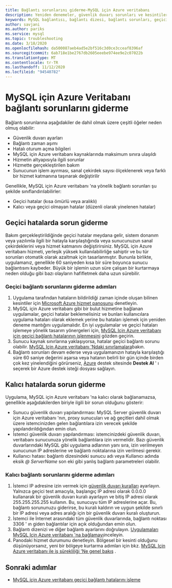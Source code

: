 ```yaml
---
title: Bağlantı sorunlarını giderme-MySQL için Azure veritabanı
description: Yeniden denemeler, güvenlik duvarı sorunları ve kesintiler gerektiren geçici hatalar da dahil olmak üzere MySQL için Azure veritabanı 'nda bağlantı sorunlarını nasıl giderebileceğinizi öğrenin.
keywords: MySQL bağlantısı, bağlantı dizesi, bağlantı sorunları, geçici hata, bağlantı hatası
author: savjani
ms.author: pariks
ms.service: mysql
ms.topic: troubleshooting
ms.date: 3/18/2020
ms.openlocfilehash: da500087aeb4ad5e2bf516c3d0ce3cceaf8396af
ms.sourcegitcommit: 6ab718e1be2767db2605eeebe974ee9e2c07022b
ms.translationtype: MT
ms.contentlocale: tr-TR
ms.lasthandoff: 11/12/2020
ms.locfileid: "94540782"
---
```

# <a name="troubleshoot-connection-issues-to-azure-database-for-mysql"></a>MySQL için Azure Veritabanı bağlantı sorunlarını giderme

Bağlantı sorunlarına aşağıdakiler de dahil olmak üzere çeşitli öğeler neden olmuş olabilir:

* Güvenlik duvarı ayarları
* Bağlantı zaman aşımı
* Hatalı oturum açma bilgileri
* MySQL için Azure veritabanı kaynaklarında maksimum sınıra ulaşıldı
* Hizmetin altyapısıyla ilgili sorunlar
* Hizmette gerçekleştirilen bakım
* Sunucunun işlem ayırması, sanal çekirdek sayısı ölçeklenerek veya farklı bir hizmet katmanına taşınarak değiştirilir

Genellikle, MySQL için Azure veritabanı 'na yönelik bağlantı sorunları şu şekilde sınıflandırılabilirler:

* Geçici hatalar (kısa ömürlü veya aralıklı)
* Kalıcı veya geçici olmayan hatalar (düzenli olarak yinelenen hatalar)

## <a name="troubleshoot-transient-errors"></a>Geçici hatalarda sorun giderme

Bakım gerçekleştirildiğinde geçici hatalar meydana gelir, sistem donanım veya yazılımla ilgili bir hatayla karşılaştığında veya sunucunuzun sanal çekirdeklerini veya hizmet katmanını değiştirirsiniz. MySQL için Azure veritabanı hizmeti, yerleşik yüksek kullanılabilirliğe sahiptir ve bu tür sorunları otomatik olarak azaltmak için tasarlanmıştır. Bununla birlikte, uygulamanız, genellikle 60 saniyeden kısa bir süre boyunca sunucu bağlantısını kaybeder. Büyük bir işlemin uzun süre çalışan bir kurtarmaya neden olduğu gibi bazı olayların hafifletmek daha uzun sürebilir.

### <a name="steps-to-resolve-transient-connectivity-issues"></a>Geçici bağlantı sorunlarını giderme adımları

1. Uygulama tarafından hataların bildirildiği zaman içinde oluşan bilinen kesintiler için [Microsoft Azure hizmet panosunu](https://azure.microsoft.com/status) denetleyin.
2. MySQL için Azure veritabanı gibi bir bulut hizmetine bağlanan uygulamalar, geçici hatalar beklemelisiniz ve bunları kullanıcılara uygulama hataları olarak eklemek yerine bu hataları işlemek için yeniden deneme mantığını uygulamalıdır. En iyi uygulamalar ve geçici hataları işlemeye yönelik tasarım yönergeleri için, [MySQL Için Azure veritabanı için geçici bağlantı hatalarının işlenmesini](concepts-connectivity.md) gözden geçirin.
3. Sunucu kaynak sınırlarına yaklaşıyorsa, hatalar geçici bağlantı sorunu olabilir. [MySQL Için Azure veritabanı 'Ndaki sınırlamalara](concepts-limits.md)bakın.
4. Bağlantı sorunları devam ederse veya uygulamanızın hatayla karşılaştığı süre 60 saniye değerini aşarsa veya hatanın belirli bir gün içinde birden çok kez yinelendiğini görürseniz, [Azure](https://azure.microsoft.com/support/options) destek sitesinde **Destek Al** ' ı seçerek bir Azure destek isteği dosyası sağlayın.

## <a name="troubleshoot-persistent-errors"></a>Kalıcı hatalarda sorun giderme

Uygulama, MySQL için Azure veritabanı 'na kalıcı olarak bağlanamazsa, genellikle aşağıdakilerden biriyle ilgili bir sorun olduğunu gösterir:

* Sunucu güvenlik duvarı yapılandırması: MySQL Server güvenlik duvarı için Azure veritabanı 'nın, proxy sunucuları ve ağ geçitleri dahil olmak üzere istemcinizden gelen bağlantılara izin verecek şekilde yapılandırıldığından emin olun.
* İstemci güvenlik duvarı yapılandırması: istemcinizdeki güvenlik duvarı, veritabanı sunucunuza yönelik bağlantılara izin vermelidir. Bazı güvenlik duvarlarındaki MySQL gibi uygulama adlarının yanı sıra, izin verilmeyen sunucunun IP adreslerine ve bağlantı noktalarına izin verilmesi gerekir.
* Kullanıcı hatası: bağlantı dizesindeki sunucu adı veya Kullanıcı adında eksik *\@ ServerName* son eki gibi yanlış bağlantı parametreleri olabilir.

### <a name="steps-to-resolve-persistent-connectivity-issues"></a>Kalıcı bağlantı sorunlarını giderme adımları

1. İstemci IP adresine izin vermek için [güvenlik duvarı kuralları](howto-manage-firewall-using-portal.md) ayarlayın. Yalnızca geçici test amacıyla, başlangıç IP adresi olarak 0.0.0.0 kullanarak bir güvenlik duvarı kuralı ayarlayın ve bitiş IP adresi olarak 255.255.255.255 kullanın. Bu, sunucuyu tüm IP adreslerine açar. Bu, bağlantı sorununuzu giderirse, bu kuralı kaldırın ve uygun şekilde sınırlı bir IP adresi veya adres aralığı için bir güvenlik duvarı kuralı oluşturun.
2. İstemci ile İnternet arasındaki tüm güvenlik duvarlarında, bağlantı noktası 3306 ' ın giden bağlantılar için açık olduğundan emin olun.
3. Bağlantı dizenizi ve diğer bağlantı ayarlarını doğrulayın. [Uygulamaları MySQL Için Azure veritabanı 'na bağlamayı](howto-connection-string.md)inceleyin.
4. Panodaki hizmet durumunu denetleyin. Bölgesel bir kesinti olduğunu düşünüyorsanız, yeni bir bölgeye kurtarma adımları için bkz. [MySQL Için Azure veritabanı ile iş sürekliliği 'Ne genel bakış](concepts-business-continuity.md) .

## <a name="next-steps"></a>Sonraki adımlar

* [MySQL için Azure veritabanı geçici bağlantı hatalarını işleme](concepts-connectivity.md)

